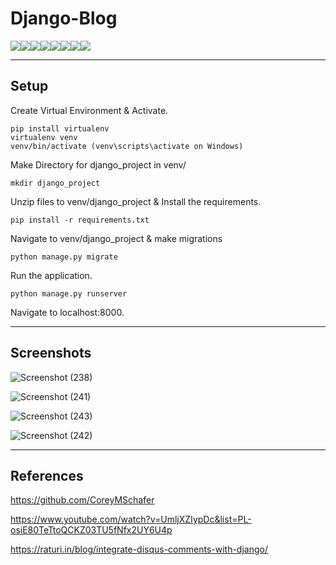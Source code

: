 # Django-Blog
[![](https://sourcerer.io/fame/Tarandeep97/Tarandeep97/Django-Blog/images/0)](https://sourcerer.io/fame/Tarandeep97/Tarandeep97/Django-Blog/links/0)[![](https://sourcerer.io/fame/Tarandeep97/Tarandeep97/Django-Blog/images/1)](https://sourcerer.io/fame/Tarandeep97/Tarandeep97/Django-Blog/links/1)[![](https://sourcerer.io/fame/Tarandeep97/Tarandeep97/Django-Blog/images/2)](https://sourcerer.io/fame/Tarandeep97/Tarandeep97/Django-Blog/links/2)[![](https://sourcerer.io/fame/Tarandeep97/Tarandeep97/Django-Blog/images/3)](https://sourcerer.io/fame/Tarandeep97/Tarandeep97/Django-Blog/links/3)[![](https://sourcerer.io/fame/Tarandeep97/Tarandeep97/Django-Blog/images/4)](https://sourcerer.io/fame/Tarandeep97/Tarandeep97/Django-Blog/links/4)[![](https://sourcerer.io/fame/Tarandeep97/Tarandeep97/Django-Blog/images/5)](https://sourcerer.io/fame/Tarandeep97/Tarandeep97/Django-Blog/links/5)[![](https://sourcerer.io/fame/Tarandeep97/Tarandeep97/Django-Blog/images/6)](https://sourcerer.io/fame/Tarandeep97/Tarandeep97/Django-Blog/links/6)[![](https://sourcerer.io/fame/Tarandeep97/Tarandeep97/Django-Blog/images/7)](https://sourcerer.io/fame/Tarandeep97/Tarandeep97/Django-Blog/links/7)

***

## Setup

  Create Virtual Environment & Activate.
    
    pip install virtualenv
    virtualenv venv 
    venv/bin/activate (venv\scripts\activate on Windows)
    
  Make Directory for django_project in venv/
    
    mkdir django_project 

  Unzip files to venv/django_project & Install the requirements.

    pip install -r requirements.txt

  Navigate to venv/django_project & make migrations

    python manage.py migrate

  Run the application.

    python manage.py runserver

  Navigate to localhost:8000.


***

## Screenshots
![Screenshot (238)](https://user-images.githubusercontent.com/28994081/67066812-b8884100-f191-11e9-97e4-f52ac3a5eff5.png)

![Screenshot (241)](https://user-images.githubusercontent.com/28994081/67066803-b2926000-f191-11e9-8fe1-973d2fef43ce.png)

![Screenshot (243)](https://user-images.githubusercontent.com/28994081/67066801-b0300600-f191-11e9-94c0-2f9cd7234c03.png)

![Screenshot (242)](https://user-images.githubusercontent.com/28994081/67066802-b1613300-f191-11e9-98b2-574d3c4a63fb.png)

***


## References 
https://github.com/CoreyMSchafer

https://www.youtube.com/watch?v=UmljXZIypDc&list=PL-osiE80TeTtoQCKZ03TU5fNfx2UY6U4p

https://raturi.in/blog/integrate-disqus-comments-with-django/
